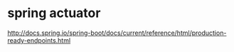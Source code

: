 # spring actuator


http://docs.spring.io/spring-boot/docs/current/reference/html/production-ready-endpoints.html

